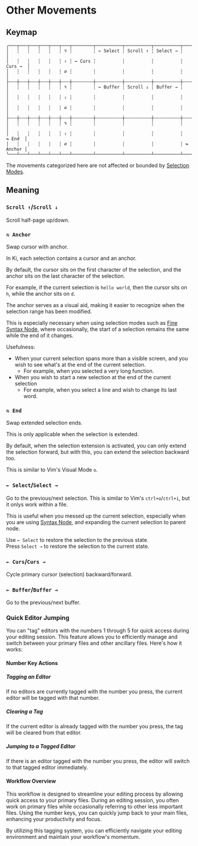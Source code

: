 # Other Movements

## Keymap

```
╭───┬───┬───┬───┬───┬───┬────────┬──────────┬──────────┬──────────┬──────────╮
│   ┆   ┆   ┆   ┆   ┆ ⌥ ┆        ┆ ← Select ┆ Scroll ↑ ┆ Select → ┆          │
│   ┆   ┆   ┆   ┆   ┆ ⇧ ┆ ← Curs ┆          ┆          ┆          ┆  Curs →  │
│   ┆   ┆   ┆   ┆   ┆ ∅ ┆        ┆          ┆          ┆          ┆          │
├╌╌╌┼╌╌╌┼╌╌╌┼╌╌╌┼╌╌╌┼╌╌╌┼╌╌╌╌╌╌╌╌┼╌╌╌╌╌╌╌╌╌╌┼╌╌╌╌╌╌╌╌╌╌┼╌╌╌╌╌╌╌╌╌╌┼╌╌╌╌╌╌╌╌╌╌┤
│   ┆   ┆   ┆   ┆   ┆ ⌥ ┆        ┆ ← Buffer ┆ Scroll ↓ ┆ Buffer → ┆          │
│   ┆   ┆   ┆   ┆   ┆ ⇧ ┆        ┆          ┆          ┆          ┆          │
│   ┆   ┆   ┆   ┆   ┆ ∅ ┆        ┆          ┆          ┆          ┆          │
├╌╌╌┼╌╌╌┼╌╌╌┼╌╌╌┼╌╌╌┼╌╌╌┼╌╌╌╌╌╌╌╌┼╌╌╌╌╌╌╌╌╌╌┼╌╌╌╌╌╌╌╌╌╌┼╌╌╌╌╌╌╌╌╌╌┼╌╌╌╌╌╌╌╌╌╌┤
│   ┆   ┆   ┆   ┆   ┆ ⌥ ┆        ┆          ┆          ┆          ┆          │
│   ┆   ┆   ┆   ┆   ┆ ⇧ ┆        ┆          ┆          ┆          ┆   ⇋ End  │
│   ┆   ┆   ┆   ┆   ┆ ∅ ┆        ┆          ┆          ┆          ┆ ⇋ Anchor │
╰───┴───┴───┴───┴───┴───┴────────┴──────────┴──────────┴──────────┴──────────╯
```

The movements categorized here are not affected or bounded by [Selection Modes](./selection-modes/index.md).

## Meaning

### `Scroll ↑`/`Scroll ↓`

Scroll half-page up/down.

### `⇋ Anchor`

Swap cursor with anchor.

In Ki, each selection contains a cursor and an anchor.

By default, the cursor sits on the first character of the selection, and the anchor sits on the last character of the selection.

For example, if the current selection is `hello world`, then the cursor sits on `h`, while the anchor sits on `d`.

The anchor serves as a visual aid, making it easier to recognize when the selection range has been modified.

This is especially necessary when using selection modes such as [Fine Syntax Node](./selection-modes/primary.md#fine-syntax-node), where occasionally, the start of a selection remains the same while the end of it changes.

Usefulness:

- When your current selection spans more than a visible screen, and you wish to see what's at the end of the current selection.
  - For example, when you selected a very long function.
- When you wish to start a new selection at the end of the current selection
  - For example, when you select a line and wish to change its last word.

### `⇋ End`

Swap extended selection ends.

This is only applicable when the selection is extended.

By default, when the selection extension is activated, you can only extend the selection forward,
but with this, you can extend the selection backward too.

This is similar to Vim's Visual Mode `o`.

### `← Select`/`Select →`

Go to the previous/next selection. This is similar to Vim's `ctrl+o`/`ctrl+i`, but it onlys work within a file.

This is useful when you messed up the current selection, especially when you are
using [Syntax Node](./selection-modes/primary.md#syntax-node), and
expanding the current selection to parent node.

Use `← Select` to restore the selection to the previous state.  
Press `Select →` to restore the selection to the current state.

### `← Curs`/`Curs →`

Cycle primary cursor (selection) backward/forward.

### `← Buffer`/`Buffer →`

Go to the previous/next buffer.

### Quick Editor Jumping

You can "tag" editors with the numbers 1 through 5 for quick access during your
editing session. This feature allows you to efficiently manage and switch
between your primary files and other ancillary files. Here's how it works:

#### Number Key Actions

##### Tagging an Editor

If no editors are currently tagged with the number you press, the current editor will be tagged with that number.

##### Clearing a Tag

If the current editor is already tagged with the number you press, the tag will be cleared from that editor.

##### Jumping to a Tagged Editor

If there is an editor tagged with the number you press, the editor will switch to that tagged editor immediately.

#### Workflow Overview

This workflow is designed to streamline your editing process by allowing quick
access to your primary files. During an editing session, you often work on
primary files while occasionally referring to other less important files. Using
the number keys, you can quickly jump back to your main files, enhancing your
productivity and focus.

By utilizing this tagging system, you can efficiently navigate your editing
environment and maintain your workflow's momentum.
